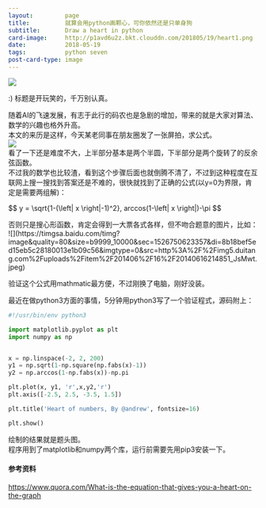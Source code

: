 ```yaml
---
layout:         page
title:          就算会用python画颗心，可你依然还是只单身狗
subtitle:      	Draw a heart in python
card-image:		http://p1avd6u2z.bkt.clouddn.com/201805/19/heart1.png
date:           2018-05-19
tags:           python seven
post-card-type: image
---
```

![](http://p1avd6u2z.bkt.clouddn.com/201805/19/heart1.png)  
<script src='https://cdnjs.cloudflare.com/ajax/libs/mathjax/2.7.2/MathJax.js?config=TeX-MML-AM_CHTML'></script>
:) 标题是开玩笑的，千万别认真。

随着AI的飞速发展，有志于此行的码农也是急剧的增加，带来的就是大家对算法、数学的兴趣也格外升高。  
本文的来历是这样，今天某老同事在朋友圈发了一张屏拍，求公式。  
![](http://p1avd6u2z.bkt.clouddn.com/201805/19/heart0.jpeg)  
看了一下还是难度不大，上半部分基本是两个半圆，下半部分是两个旋转了的反余弦函数。  
不过我的数学也比较渣，看到这个步骤后面也就倒腾不清了，不过到这种程度在互联网上搜一搜找到答案还是不难的，很快就找到了正确的公式(以y=0为界限，肯定是需要两组解)：  
<p>
$$ y = \sqrt{1-(\left| x \right|-1)^2}, arccos(1-\left| x \right|)-\pi $$  
</p>
否则只是搜心形函数，肯定会得到一大票各式各样，但不吻合题意的图片，比如：  
![](https://timgsa.baidu.com/timg?image&quality=80&size=b9999_10000&sec=1526750623357&di=8b18bef5ed15eb5c28180013e1b09c56&imgtype=0&src=http%3A%2F%2Fimg5.duitang.com%2Fuploads%2Fitem%2F201406%2F16%2F20140616214851_JsMwt.jpeg)

验证这个公式用mathmatic最方便，不过刚换了电脑，刚好没装。  

最近在做python3方面的事情，5分钟用python3写了一个验证程式，源码附上：  
```python
#!/usr/bin/env python3

import matplotlib.pyplot as plt
import numpy as np


x = np.linspace(-2, 2, 200) 
y1 = np.sqrt(1-np.square(np.fabs(x)-1))
y2 = np.arccos(1-np.fabs(x))-np.pi

plt.plot(x, y1, 'r',x,y2,'r') 
plt.axis([-2.5, 2.5, -3.5, 1.5])

plt.title('Heart of numbers, By @andrew', fontsize=16)

plt.show()
```
绘制的结果就是题头图。  
程序用到了matplotlib和numpy两个库，运行前需要先用pip3安装一下。  
#### 参考资料
https://www.quora.com/What-is-the-equation-that-gives-you-a-heart-on-the-graph

